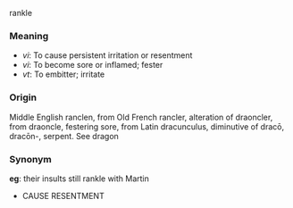 rankle
### Meaning
+ _vi_: To cause persistent irritation or resentment
+ _vi_: To become sore or inflamed; fester
+ _vt_: To embitter; irritate

### Origin

Middle English ranclen, from Old French rancler, alteration of draoncler, from draoncle, festering sore, from Latin dracunculus, diminutive of dracō, dracōn-, serpent. See dragon

### Synonym

__eg__: their insults still rankle with Martin

+ CAUSE RESENTMENT


